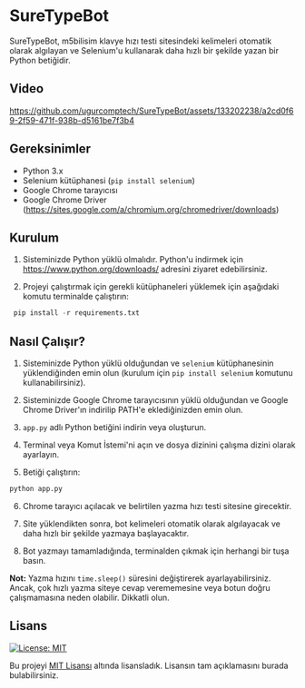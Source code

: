 # SureTypeBot

SureTypeBot, m5bilisim klavye hızı testi sitesindeki kelimeleri otomatik olarak algılayan ve Selenium'u kullanarak daha hızlı bir şekilde yazan bir Python betiğidir.


## Video

https://github.com/ugurcomptech/SureTypeBot/assets/133202238/a2cd0f69-2f59-471f-938b-d5161be7f3b4


## Gereksinimler

- Python 3.x
- Selenium kütüphanesi (`pip install selenium`)
- Google Chrome tarayıcısı
- Google Chrome Driver (https://sites.google.com/a/chromium.org/chromedriver/downloads)


## Kurulum

1. Sisteminizde Python yüklü olmalıdır. Python'u indirmek için https://www.python.org/downloads/ adresini ziyaret edebilirsiniz.

2. Projeyi çalıştırmak için gerekli kütüphaneleri yüklemek için aşağıdaki komutu terminalde çalıştırın:

 ```Python
  pip install -r requirements.txt
   ```

## Nasıl Çalışır?

1. Sisteminizde Python yüklü olduğundan ve `selenium` kütüphanesinin yüklendiğinden emin olun (kurulum için `pip install selenium` komutunu kullanabilirsiniz).

2. Sisteminizde Google Chrome tarayıcısının yüklü olduğundan ve Google Chrome Driver'ın indirilip PATH'e eklediğinizden emin olun.

3. `app.py` adlı Python betiğini indirin veya oluşturun.

4. Terminal veya Komut İstemi'ni açın ve dosya dizinini çalışma dizini olarak ayarlayın.

5. Betiği çalıştırın:

```Python
python app.py
```

6. Chrome tarayıcı açılacak ve belirtilen yazma hızı testi sitesine girecektir.

7. Site yüklendikten sonra, bot kelimeleri otomatik olarak algılayacak ve daha hızlı bir şekilde yazmaya başlayacaktır.

8. Bot yazmayı tamamladığında, terminalden çıkmak için herhangi bir tuşa basın.

**Not:** Yazma hızını `time.sleep()` süresini değiştirerek ayarlayabilirsiniz. Ancak, çok hızlı yazma siteye cevap verememesine veya botun doğru çalışmamasına neden olabilir. Dikkatli olun.

## Lisans

[![License: MIT](https://img.shields.io/badge/License-MIT-yellow.svg)](https://opensource.org/licenses/MIT)

Bu projeyi [MIT Lisansı](https://opensource.org/licenses/MIT) altında lisansladık. Lisansın tam açıklamasını burada bulabilirsiniz.


